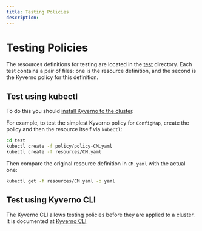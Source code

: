 ```yaml
---
title: Testing Policies 
description: 
---
```



# Testing Policies 

The resources definitions for testing are located in the [test](/test) directory. Each test contains a pair of files: one is the resource definition, and the second is the Kyverno policy for this definition.

## Test using kubectl

To do this you should [install Kyverno to the cluster](installation.md).

For example, to test the simplest Kyverno policy for `ConfigMap`, create the policy and then the resource itself via `kubectl`:

````bash
cd test
kubectl create -f policy/policy-CM.yaml
kubectl create -f resources/CM.yaml
````
Then compare the original resource definition in `CM.yaml` with the actual one:

````bash
kubectl get -f resources/CM.yaml -o yaml
````

## Test using Kyverno CLI

The Kyverno CLI allows testing policies before they are applied to a cluster. It is documented at [Kyverno CLI](kyverno-cli.md)
